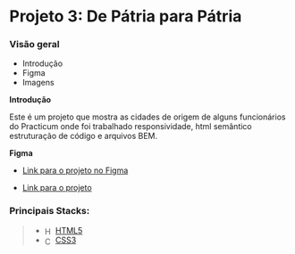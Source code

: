 # Projeto 3: De Pátria para Pátria
### Visão geral    
* Introdução  
* Figma  
* Imagens  
  
**Introdução**    
  
Este é um projeto que mostra as cidades de origem de alguns funcionários do Practicum onde foi trabalhado responsividade, html semântico estruturação de código e arquivos BEM.  
  
**Figma**  
  
* [Link para o projeto no Figma](https://www.figma.com/file/GrMXsb1nThoKf3LFc42Bbh/WEB%2C-Sprint-3-%3A-De-P%C3%A1tria-para-P%C3%A1tria-%7C-desktop-%2B-mobile?node-id=0%3A1)

* [Link para o projeto](https://felipe-emanuel.github.io/web_project_3_ptbr/)

### Principais Stacks:
> - <img align="center" alt="HTML5" height="15" width="15" src="https://cdn.jsdelivr.net/gh/devicons/devicon/icons/html5/html5-original.svg"/> <a href="https://www.w3schools.com/html/">HTML5</a>
> - <img align="center" alt="CSS3" height="15" width="15" src="https://cdn.jsdelivr.net/gh/devicons/devicon/icons/css3/css3-original.svg"/> <a href="https://developer.mozilla.org/pt-BR/docs/Web/CSS">CSS3</a>
